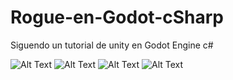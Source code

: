 # Rogue-en-Godot-cSharp
Siguendo un tutorial de unity en Godot Engine c#

![Alt Text](https://media.giphy.com/media/cnjDwtKxT5IUyRybSQ/source.gif)
![Alt Text](https://media.giphy.com/media/eJeEU9DSw5PKjPBC5G/source.gif)
![Alt Text](https://media.giphy.com/media/ReyeFuZSoyWrN4lXC9/source.gif)
![Alt Text](https://media.giphy.com/media/LpoRyhTr1Tjg1ZUPrp/source.gif)



